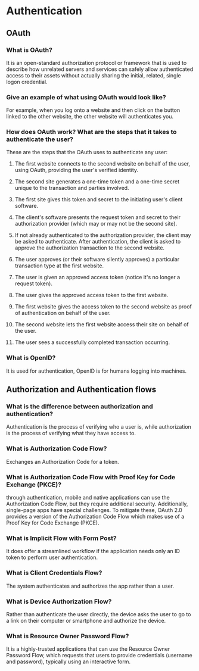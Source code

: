 #  Authentication

##  OAuth

### What is OAuth?

 It is an open-standard authorization protocol or framework that is used to describe how unrelated servers and services can safely allow authenticated access to their assets without actually sharing the initial, related, single logon credential.

### Give an example of what using OAuth would look like?

 For example, when you log onto a website and then click on the button linked to the other website, the other website will authenticates you.

### How does OAuth work? What are the steps that it takes to authenticate the user?
These are the steps that the OAuth uses to authenticate any user:

1. The first website connects to the second website on behalf of the user, using OAuth, providing the user's verified identity.

2. The second site generates a one-time token and a one-time secret unique to the transaction and parties involved.

3. The first site gives this token and secret to the initiating user's client software.

4. The client's software presents the request token and secret to their authorization provider (which may or may not be the second site).

5. If not already authenticated to the authorization provider, the client may be asked to authenticate. After authentication, the client is asked to approve the authorization transaction to the second website.

6. The user approves (or their software silently approves) a particular transaction type at the first website.

7. The user is given an approved access token (notice it's no longer a request token).

8. The user gives the approved access token to the first website.

9. The first website gives the access token to the second website as proof of authentication on behalf of the user.

10. The second website lets the first website access their site on behalf of the user.

11. The user sees a successfully completed transaction occurring.

### What is OpenID?

It is used for authentication, OpenID is for humans logging into machines.

## Authorization and Authentication flows


### What is the difference between authorization and authentication?

Authentication is the process of verifying who a user is, while authorization is the process of verifying what they have access to.

### What is Authorization Code Flow?

 Exchanges an Authorization Code for a token.

### What is Authorization Code Flow with Proof Key for Code Exchange (PKCE)?

through authentication, mobile and native applications can use the Authorization Code Flow, but they require additional security. Additionally, single-page apps have special challenges. To mitigate these, OAuth 2.0 provides a version of the Authorization Code Flow which makes use of a Proof Key for Code Exchange (PKCE).

### What is Implicit Flow with Form Post?

 It does offer a streamlined workflow if the application needs only an ID token to perform user authentication.

### What is Client Credentials Flow?

The system authenticates and authorizes the app rather than a user.

### What is Device Authorization Flow?
Rather than authenticate the user directly, the device asks the user to go to a link on their computer or smartphone and authorize the device.

### What is Resource Owner Password Flow?

It is a highly-trusted applications that can use the Resource Owner Password Flow, which requests that users to provide credentials (username and password), typically using an interactive form.